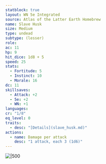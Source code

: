 ```yaml
---
statblock: true
layout: WN 5e Integrated
source: Atlas of the Latter Earth Homebrew
name: Slave Husk
size: Medium
type: undead
subtype: (lesser)
role: 
ac: 11
hp: 9
hit_dice: 1d8 + 5
speed: 25
stats:
  - Fortitude: 5
  - Instinct: 10
  - Morale: 16 
dc: 11
skillsaves:
  - Attack: +2
  - 5e: +2
  - WN: +1
languages: 
cr: "1/8"
eq_level: 0
traits:
  - desc: "[Details](slave_husk.md)"
actions:
  - name: Damage per attack
    desc: "1 attack, each 3 (1d6)"
---
```


![|500](https://i.imgur.com/8c1FRmU.png)
